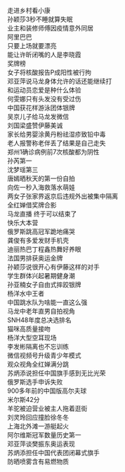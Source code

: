 走进乡村看小康  
孙颖莎3秒不睡就算失眠  
业主和装修师傅因疫情意外同居  
阿里巴巴  
只要上场就要漂亮  
能让许昕闭嘴的人是李晓霞  
奖牌榜  
女子将核酸报告P成阳性被行拘  
邓亚萍说马龙身体允许的话还能继续打  
和运动员恋爱是种什么体验  
何雯娜只有头发没有受过伤  
中国获花样游泳团体银牌  
吴京儿子给马龙发微信  
刘国梁盛赞伊藤美诚  
家长给男婴涂黄丹粉祛湿疹致铅中毒  
老人报警称老伴丢了结果是自己走失  
郑州1确诊病例前7次核酸都为阴性  
孙芮第一  
沈梦瑶第三  
唐嫣晒秋天的第一份自拍  
向佐一秒入海救落水萌娃  
两女子张家界返京后违规外出被集中隔离  
全红婵借奖牌合影  
马龙直播 终于可以结束了  
快乐大本营  
俄罗斯跳高冠军跪地痛哭  
龚俊有多爱发财手机壳  
迪丽热巴丁程鑫热舞好养眼  
法国男排获奥运金牌  
孙颖莎说很开心有伊藤这样的对手  
学生群体兴起暑期健身潮  
孙亚楠女子自由式摔跤银牌  
杨洋水中王者  
中国跳水队为啥能一直这么强  
马龙中老年直男自拍视角  
SNH48年度总决选排名  
猫咪高质量接吻  
杨洋大型空耳现场  
李发彬隔离也不忘训练  
微信视频号升级青少年模式  
观众视角全红婵满分跳  
苏炳添说担任中国旗手感到无比光荣  
俄罗斯选手申诉失败  
900多年前的中国版高尔夫球  
米尔斯42分  
羊驼被迫营业被主人拖着逛街  
刘灵玲回应撞脸徐冬冬  
上海北外滩一游艇起火  
阿尔维斯冠军数量历史第一  
邓亚萍谈樊振东奥运表现  
苏炳添担任中国代表团闭幕式旗手  
防晒喷雾含有易燃物质  
